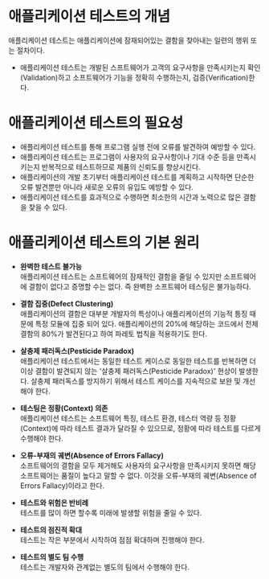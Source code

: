 # 애플리케이션 테스트의 개념
애플리케이션 테스트는 애플리케이션에 잠재되어있는 결함을 찾아내는 일련의 행위 또는 절차이다.

- 애플리케이션 테스트는 개발된 스프트웨어가 고객의 요구사항을 만족시키는지 확인(Validation)하고 소프트웨어가 기능을 정확히 수행하는지, 검증(Verification)한다.


# 애플리케이션 테스트의 필요성
- 애플리케이션 테스트를 통해 프로그램 실행 전에 오류를 발견하여 예방할 수 있다.
- 애플리케이션 테스트는 프로그램이 사용자의 요구사항이나 기대 수준 등을 만족시키는지 반복적으로 테스트하므로 제품의 신뢰도를 향상시킨다.
- 애플리케이션의 개발 초기부터 애플리케이션 테스트를 계획하고 시작하면 단순한 오류 발견뿐만 아니라 새로운 오류의 유입도 예방할 수 있다.
- 애플리케이션 테스트를 효과적으로 수행하면 최소한의 시간과 노력으로 많은 결함을 찾을 수 있다.

# 애플리케이션 테스트의 기본 원리
- __완벽한 테스트 불가능__<br>
애플리케이션 테스트는 소프트웨어의 잠재적인 결함을 줄일 수 있지만 소프트웨어에 결함이 없다고 증명할 수는 없다. 즉 완벽한 소프트웨어 테스팅은 불가능하다.

- __결함 집중(Defect Clustering)__<br>
애플리케이션의 결함은 대부분 개발자의 특성이나 애플리케이션의 기능적 틍징 때문에 특정 모듈에 집중 되어 있다. 애플리케이션의 20%에 해당하는 코드에서 전체 결함의 80%가 발견된다고 하여 파레토 법칙을 적용하기도 한다.

- __살충제 패러독스(Pesticide Paradox)__<br>
애플리케이션 테스트에서는 동일한 테스트 케이스로 동일한 테스트를 반복하면 더 이상 결함이 발견되지 않는 '살충제 패러독스(Pesticide Paradox)' 현상이 발생한다. 살충제 패러독스를 방지하기 위해서 테스트 케이스를 지속적으로 보완 및 개선해야 한다.

- __테스팅은 정황(Context) 의존__<br>
애플리케이션 테스트는 소프트웨어 특징, 테스트 환경, 테스터 역량 등 정황(Context)에 따라 테스트 결과가 달라질 수 있으므로, 정황에 따라 테스트를 다르게 수행해야 한다.

- __오류-부재의 궤변(Absence of Errors Fallacy)__<br>
소프트웨어의 결함을 모두 제거해도 사용자의 요구사항을 만족시키지 못하면 해당 소프트웨어는 품질이 높다고 말할 수 없다. 이것을 오류-부재의 궤변(Absence of Errors Fallacy)이라고 한다.

- __테스트와 위험은 반비례__<br>
테스트를 많이 하면 할수록 미래에 발생할 위험을 줄일 수 있다.

- __테스트의 점진적 확대__<br>
테스트는 작은 부분에서 시작하여 점점 확대하며 진행해야 한다.

- __테스트의 별도 팀 수행__<br>
테스트는 개발자와 관계없는 별도의 팀에서 수행해야 한다.
